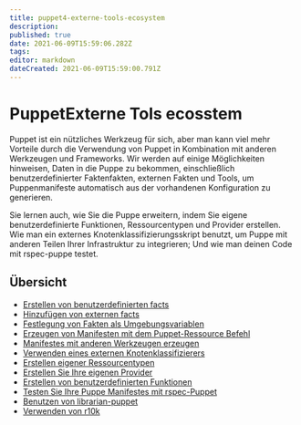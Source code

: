 ```yaml
---
title: puppet4-externe-tools-ecosystem
description: 
published: true
date: 2021-06-09T15:59:06.282Z
tags: 
editor: markdown
dateCreated: 2021-06-09T15:59:00.791Z
---
```


# PuppetExterne Tols ecosstem

Puppet ist ein nützliches Werkzeug für sich, aber man kann viel mehr Vorteile durch die Verwendung von Puppet in Kombination mit anderen Werkzeugen und Frameworks. Wir werden auf einige Möglichkeiten hinweisen, Daten in die Puppe zu bekommen, einschließlich benutzerdefinierter Faktenfakten, externen Fakten und Tools, um Puppenmanifeste automatisch aus der vorhandenen Konfiguration zu generieren.

Sie lernen auch, wie Sie die Puppe erweitern, indem Sie eigene benutzerdefinierte Funktionen, Ressourcentypen und Provider erstellen. Wie man ein externes Knotenklassifizierungsskript benutzt, um Puppe mit anderen Teilen Ihrer Infrastruktur zu integrieren; Und wie man deinen Code mit rspec-puppe testet.

## Übersicht

* [Erstellen von benutzerdefinierten facts](../puppet4-externe-tools-ecosystem-nenutzer-fats)
* [Hinzufügen von externen facts](../puppet4-externe-tools-ecosystem-extern-facts)
* [Festlegung von Fakten als Umgebungsvariablen](../puppet4-externe-tools-ecosystem-facts-env)
* [Erzeugen von Manifesten mit dem Puppet-Ressource Befehl](../puppet4-externe-tools-ecosystem-ressource-befehl)
* [Manifestes mit anderen Werkzeugen erzeugen](../puppet4-externe-tools-ecosystem-externel-tools)
* [Verwenden eines externen Knotenklassifizierers](../puppet4-externe-tools-ecosystem-external-klassen)
* [Erstellen eigener Ressourcentypen](../puppet4-externe-tools-ecosystem-eigene-ressourcen)
* [Erstellen Sie Ihre eigenen Provider](../puppet4-externe-tools-ecosystem-eigener-provider)
* [Erstellen von benutzerdefinierten Funktionen](../puppet4-externe-tools-ecosystem-benutzer-funktionen)
* [Testen Sie Ihre Puppe Manifestes mit rspec-Puppet](../puppet4-externe-tools-ecosystem-rspec)
* [Benutzen von librarian-puppet](../puppet4-externe-tools-ecosystem-librarian)
* [Verwenden von r10k](../puppet4-externe-tools-ecosystem-r10k)
